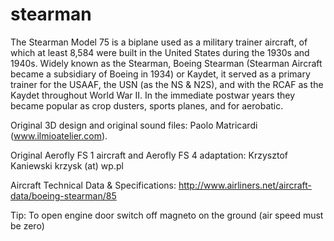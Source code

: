 # stearman
The Stearman Model 75 is a biplane used as a military trainer aircraft, of which at least 8,584 were built in the United States during the 1930s and 1940s. Widely known as the Stearman, Boeing Stearman (Stearman Aircraft became a subsidiary of Boeing in 1934) or Kaydet, it served as a primary trainer for the USAAF, the USN (as the NS & N2S), and with the RCAF as the Kaydet throughout World War II. In the immediate postwar years they became popular as crop dusters, sports planes, and for aerobatic.

Original 3D design and original sound files:
Paolo Matricardi (www.ilmioatelier.com).

Original Aerofly FS 1 aircraft and Aerofly FS 4 adaptation:
Krzysztof Kaniewski krzysk (at) wp.pl

Aircraft Technical Data & Specifications: http://www.airliners.net/aircraft-data/boeing-stearman/85 

Tip: 
To open engine door switch off magneto on the ground (air speed must be zero)
